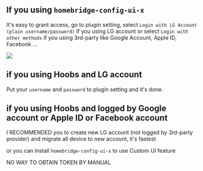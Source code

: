 ## If you using `homebridge-config-ui-x`

It's easy to grant access, go to plugin setting, select `Login with LG Account (plain username/password)` if you using LG account or select `Login with other methods` if you using 3rd-party like Google Account, Apple ID, Facebook ...

![](https://user-images.githubusercontent.com/54855446/132935957-917aafff-ef74-4af0-a367-207359b58cd8.png)

## if you using Hoobs and LG account

Put your `username` and `password` to plugin setting and it's done.

## if you using Hoobs and logged by Google account or Apple ID or Facebook account

I RECOMMENDED you to create new LG account (not logged by 3rd-party provider) and migrate all device to new account, it's fastest

or you can install `homebridge-config-ui-x` to use Custom UI feature

NO WAY TO OBTAIN TOKEN BY MANUAL